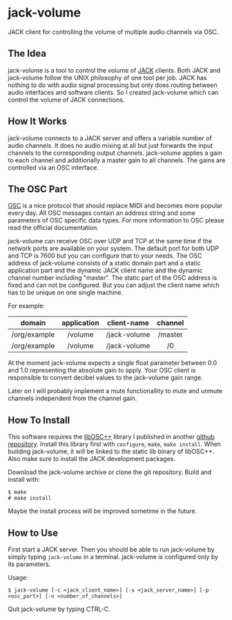 jack-volume
===========

JACK client for controlling the volume of multiple audio channels via OSC.

The Idea
--------

jack-volume is a tool to control the volume of [JACK](http://jackaudio.org/ "JACK Website") clients. Both JACK and jack-volume follow the UNIX philosophy of one tool per job. JACK has nothing to do with audio signal processing but only does routing between audio interfaces and software clients. So I created jack-volume which can control the volume of JACK connections.

How It Works
------------

jack-volume connects to a JACK server and offers a variable number of audio channels. It does no audio mixing at all but just forwards the input channels to the corresponding output channels. jack-volume applies a gain to each channel and additionally a master gain to all channels. The gains are controlled via an OSC interface.

The OSC Part
------------

[OSC](http://en.wikipedia.org/wiki/Open_Sound_Control "Wikipedia - OSC") is a nice protocol that should replace MIDI and becomes more popular every day. All OSC messages contain an address string and some parameters of OSC specific data types. For more information to OSC please read the official documentation.

jack-volume can receive OSC over UDP and TCP at the same time if the network ports are available on your system. The default port for both UDP and TCP is 7600 but you can configure that to your needs.
The OSC address of jack-volume consists of a static domain part and a static application part and the dynamic JACK client name and the dynamic channel number including "master".
The static part of the OSC address is fixed and can not be configured. But you can adjust the client name which has to be unique on one single machine.

For example:

|    domain    | application |  client-name | channel |
|:------------:|:-----------:|:------------:|:-------:|
| /org/example |   /volume   | /jack-volume | /master |
| /org/example |   /volume   | /jack-volume | /0      |

At the moment jack-volume expects a single float parameter between 0.0 and 1.0 representing the absolute gain to apply. Your OSC client is responsible to convert decibel values to the jack-volume gain range.

Later on I will probably implement a mute functionallity to mute and unmute channels independent from the channel gain.

How To Install
--------------

This software requires the [libOSC++](https://github.com/voidseg/libOSCpp) library I published in another [github repository](https://github.com/voidseg/libOSCpp). Install this library first with `configure`, `make`, `make install`. When building jack-volume, it will be linked to the static lib binary of libOSC++. Also make sure to install the JACK development packages.

Download the jack-volume archive or clone the git repository. Build and install with:

```
$ make
# make install
```

Maybe the install process will be improved sometime in the future.

How to Use
----------
First start a JACK server. Then you should be able to run jack-volume by simply typing `jack-volume` in a terminal. jack-volume is configured only by its parameters.

Usage:

`$ jack-volume [-c <jack_client_name>] [-s <jack_server_name>] [-p <osc_port>] [-n <number_of_channels>]`

Quit jack-volume by typing CTRL-C.
